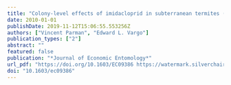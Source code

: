 ```yaml
---
title: "Colony-level effects of imidacloprid in subterranean termites (Isoptera: Rhinotermitidae)"
date: 2010-01-01
publishDate: 2019-11-12T15:06:55.553256Z
authors: ["Vincent Parman", "Edward L. Vargo"]
publication_types: ["2"]
abstract: ""
featured: false
publication: "*Journal of Economic Entomology*"
url_pdf: "https://doi.org/10.1603/EC09386 https://watermark.silverchair.com/jee103-0791.pdf?token=AQECAHi208BE49Ooan9kkhW_Ercy7Dm3ZL_9Cf3qfKAc485ysgAAAm0wggJpBgkqhkiG9w0BBwagggJaMIICVgIBADCCAk8GCSqGSIb3DQEHATAeBglghkgBZQMEAS4wEQQMV0e1ZgYd626Qfa6aAgEQgIICIN4hWQNtOvA3LDZfFN4odEm8RMDNAiIcaODt6zQ1vUVjn6a6rSASCInJJ2pnuTURecXzEVIrtJY7-q0UUlyTYE0GA5XKoeGFJhLF9DlFAV5W2z2OgGk-5PcAvbprztn7ivrZzpi63KN-HhvAVqv8YOGiHgJtzoh3_BB79ZgUH-Q5V6l4dt5xmxFlkRX4H9KBWjWl6bAbpzDRFiT0pKvYajNx-afestTW9CKov0ETVIcSl-tcDv2FliptR8x9mylxLhoW4-WzAyHLb8WLW2-Y6TURpS3kLYFv3trZeVQD2w3Rh6_SsNRE_9DeRN2-AIrDPWmui5AJVzPGWDV2MOQgE2-7stW4SglA_9PMPhfLpRq67ShVaZ_vuh7KdOcS_CBrxIOGtB16BDzz2yb_vQNXRtDoKKPt_LJ2xgnKuuCliJIHjxHlk5ieCPHXwvB4AULRh33KMNj38dyFCXfxnDww5hdyyN4AL46sKfB3LbZL3SXbxEWniTm4kXzvxJsoTNI81YIdkJJ1aaJnteOtc0tJxf1nzV8PtM_8nmW9hrJ4Z9M9uY4mpQ-SM2G9ENPKA6qOJTBhU3tvohT1uPI3AQhasGOd2GT1kTYP52L-P99z1arDPoSlalI4MCMlL9GUJfTGH7jXR2WQss1zeSBt7o7H-T4jvWQfFjEyX18Mu08_l4a5ib0SybrmTlpuW2dcxlBYAIgXSlqPrjD8IkiFqPMyCK4"
doi: "10.1603/ec09386"
---
```


